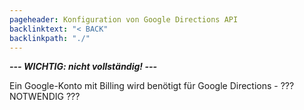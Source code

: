 ```yaml
---
pageheader: Konfiguration von Google Directions API
backlinktext: "< BACK"
backlinkpath: "./"
---
```


***--- WICHTIG: nicht vollständig! ---***

Ein Google-Konto mit Billing wird benötigt für Google Directions - ??? NOTWENDIG ???

